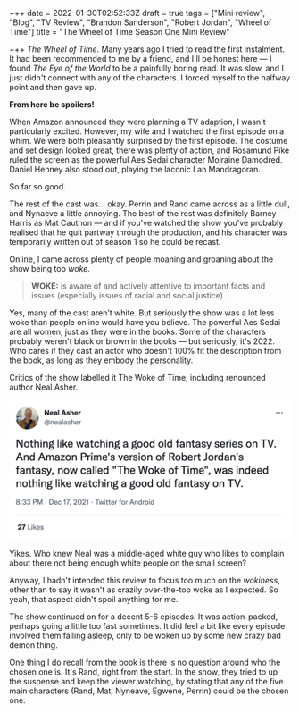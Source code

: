 +++
date = 2022-01-30T02:52:33Z
draft = true
tags = ["Mini review", "Blog", "TV Review", "Brandon Sanderson", "Robert Jordan", "Wheel of Time"]
title = "The Wheel of Time Season One Mini Review"

+++
_The Wheel of Time_. Many years ago I tried to read the first instalment. It had been recommended to me by a friend, and I'll be honest here — I found _The Eye of the World_ to be a painfully boring read. It was slow, and I just didn't connect with any of the characters. I forced myself to the halfway point and then gave up.

**From here be spoilers!**

<!--more-->

When Amazon announced they were planning a TV adaption, I wasn't particularly excited. However, my wife and I watched the first episode on a whim. We were both pleasantly surprised by the first episode. The costume and set design looked great, there was plenty of action, and Rosamund Pike ruled the screen as the powerful Aes Sedai character Moiraine Damodred. Daniel Henney also stood out, playing the laconic Lan Mandragoran.

So far so good.

The rest of the cast was... okay. Perrin and Rand came across as a little dull, and Nynaeve a little annoying. The best of the rest was definitely Barney Harris as Mat Cauthon — and if you've watched the show you've probably realised that he quit partway through the production, and his character was temporarily written out of season 1 so he could be recast.

Online, I came across plenty of people moaning and groaning about the show being too _woke_.

> **WOKE:** is aware of and actively attentive to important facts and issues (especially issues of racial and social justice).

Yes, many of the cast aren't white. But seriously the show was a lot less woke than people online would have you believe. The powerful Aes Sedai are all women, just as they were in the books. Some of the characters probably weren't black or brown in the books — but seriously, it's 2022. Who cares if they cast an actor who doesn't 100% fit the description from the book, as long as they embody the personality.

Critics of the show labelled it The Woke of Time, including renounced author Neal Asher.

![](/uploads/neal_asher_tweet.png)

Yikes. Who knew Neal was a middle-aged white guy who likes to complain about there not being enough white people on the small screen?

Anyway, I hadn't intended this review to focus too much on the _wokiness_, other than to say it wasn't as crazily over-the-top woke as I expected. So yeah, that aspect didn't spoil anything for me.

The show continued on for a decent 5-6 episodes. It was action-packed, perhaps going a little too fast sometimes. It did feel a bit like every episode involved them falling asleep, only to be woken up by some new crazy bad demon thing. 

One thing I do recall from the book is there is no question around who the chosen one is. It's Rand, right from the start. In the show, they tried to up the suspense and keep the viewer watching, by stating that any of the five main characters (Rand, Mat, Nyneave, Egwene, Perrin) could be the chosen one. 